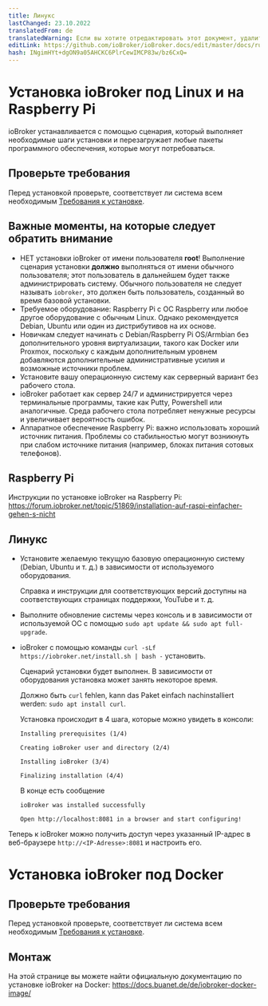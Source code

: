```yaml
---
title: Линукс
lastChanged: 23.10.2022
translatedFrom: de
translatedWarning: Если вы хотите отредактировать этот документ, удалите поле «translationFrom», в противном случае этот документ будет снова автоматически переведен
editLink: https://github.com/ioBroker/ioBroker.docs/edit/master/docs/ru/install/linux.md
hash: INgimHYt+dgON9a05AHCKC6PlrCewIMCP83w/bz6CxQ=
---
```

# Установка ioBroker под Linux и на Raspberry Pi
ioBroker устанавливается с помощью сценария, который выполняет необходимые шаги установки и перезагружает любые пакеты программного обеспечения, которые могут потребоваться.

## Проверьте требования
Перед установкой проверьте, соответствует ли система всем необходимым [Требования к установке](./#de/documentation/install/requirements.md).

## Важные моменты, на которые следует обратить внимание
- НЕТ установки ioBroker от имени пользователя **root**! Выполнение сценария установки **должно** выполняться от имени обычного пользователя; этот пользователь в дальнейшем будет также администрировать систему. Обычного пользователя не следует называть `iobroker`, это должен быть пользователь, созданный во время базовой установки.
- Требуемое оборудование: Raspberry Pi с ОС Raspberry или любое другое оборудование с обычным Linux. Однако рекомендуется Debian, Ubuntu или один из дистрибутивов на их основе.
- Новичкам следует начинать с Debian/Raspberry Pi OS/Armbian без дополнительного уровня виртуализации, такого как Docker или Proxmox, поскольку с каждым дополнительным уровнем добавляются дополнительные административные усилия и возможные источники проблем.
- Установите вашу операционную систему как серверный вариант без рабочего стола.
- ioBroker работает как сервер 24/7 и администрируется через терминальные программы, такие как Putty, Powershell или аналогичные. Среда рабочего стола потребляет ненужные ресурсы и увеличивает вероятность ошибок.
- Аппаратное обеспечение Raspberry Pi: важно использовать хороший источник питания. Проблемы со стабильностью могут возникнуть при слабом источнике питания (например, блоках питания сотовых телефонов).

## Raspberry Pi
Инструкции по установке ioBroker на Raspberry Pi: https://forum.iobroker.net/topic/51869/installation-auf-raspi-einfacher-gehen-s-nicht

## Линукс
* Установите желаемую текущую базовую операционную систему (Debian, Ubuntu и т. д.) в зависимости от используемого оборудования.

  Справка и инструкции для соответствующих версий доступны на соответствующих страницах поддержки, YouTube и т. д.

* Выполните обновление системы через консоль и в зависимости от используемой ОС с помощью ``sudo apt update && sudo apt full-upgrade``.

* ioBroker с помощью команды ``curl -sLf https://iobroker.net/install.sh | bash -`` установить.

  Сценарий установки будет выполнен. В зависимости от оборудования установка может занять некоторое время.

  Должно быть ``curl`` fehlen, kann das Paket einfach nachinstalliert werden: ``sudo apt install curl``.

  Установка происходит в 4 шага, которые можно увидеть в консоли:

  ``Installing prerequisites (1/4)``

  ``Creating ioBroker user and directory (2/4)``

  ``Installing ioBroker (3/4)``

  ``Finalizing installation (4/4)``

  В конце есть сообщение

  ``ioBroker was installed successfully``

  ``Open http://localhost:8081 in a browser and start configuring!``

Теперь к ioBroker можно получить доступ через указанный IP-адрес в веб-браузере ``http://<IP-Adresse>:8081`` и настроить его.

# Установка ioBroker под Docker
## Проверьте требования
Перед установкой проверьте, соответствует ли система всем необходимым [Требования к установке](./#de/documentation/install/requirements.md).

## Монтаж
На этой странице вы можете найти официальную документацию по установке ioBroker на Docker: https://docs.buanet.de/de/iobroker-docker-image/